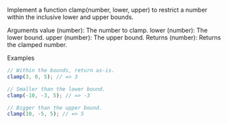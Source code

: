 Implement a function clamp(number, lower, upper) to restrict a number within the inclusive lower and upper bounds.

Arguments
value (number): The number to clamp.
lower (number): The lower bound.
upper (number): The upper bound.
Returns
(number): Returns the clamped number.

Examples

```js
// Within the bounds, return as-is.
clamp(3, 0, 5); // => 3

// Smaller than the lower bound.
clamp(-10, -3, 5); // => -3

// Bigger than the upper bound.
clamp(10, -5, 5); // => 5
```
